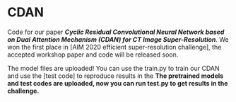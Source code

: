 # CDAN
Code for our paper _**Cyclic Residual Convolutional Neural Network based on Dual Attention Mechanism
(CDAN) for CT Image Super-Resolution**_.
We won the first place in [AIM 2020 efficient super-resolution challenge], the accepted workshop paper and code will be released soon.

The model files are uploaded! You can use the train.py to train our CDAN and use the [test code] to reproduce results in the 
**The pretrained models and test codes are uploaded, now you can run test.py to get results in the challenge.**
